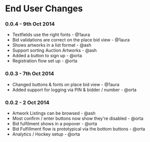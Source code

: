 # End User Changes

### 0.0.4 - 9th Oct 2014

* Textfields use the right fonts - @1aura
* Bid validations are correct on the place bid view - @1aura
* Shows artworks in a list format - @ash
* Support sorting Auction Artworks - @ash
* Added a button to sign up - @orta
* Registration flow set up - @orta

### 0.0.3 - 7th Oct 2014

* Changed buttons & fonts on place bid view - @1aura
* Added support for logging via PIN & bidder / number - @orta

### 0.0.2 - 2 Oct 2014

* Artwork Listings can be browsed - @ash
* Most confirm / enter buttons now show they're disabled - @orta
* Bid fulfilment shows in a popover - @orta
* Bid Fulfillment flow is prototypical via the bottom buttons - @orta
* Analytics / Hockey setup - @orta
